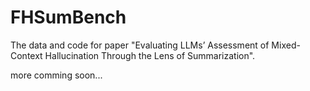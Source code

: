 # FHSumBench
The data and code for paper "Evaluating LLMs’ Assessment of Mixed-Context Hallucination Through the Lens of Summarization".


more comming soon...